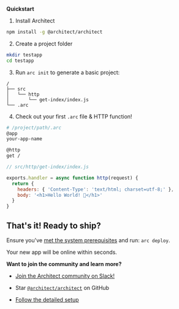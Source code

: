 **Quickstart**

1. Install Architect

```bash
npm install -g @architect/architect
```

2. Create a project folder

```bash
mkdir testapp
cd testapp
```

3. Run `arc init` to generate a basic project:

```
/
├── src
│   └── http
│       └── get-index/index.js
└── .arc
```

4. Check out your first `.arc` file & HTTP function!

```bash
# /project/path/.arc
@app
your-app-name

@http
get /
```

```javascript
// src/http/get-index/index.js

exports.handler = async function http(request) {
  return {
    headers: { 'Content-Type': 'text/html; charset=utf-8;' },
    body: '<h1>Hello World! 🎉</h1>'
  }
}
```

## That's it! Ready to ship?

Ensure you've [met the system prerequisites](/en/guides/get-started/detailed-setup) and run: `arc deploy`.

Your new app will be online within seconds.

**Want to join the community and learn more?**

- [Join the Architect community on Slack!](https://join.slack.com/t/architecture-as-text/shared_invite/MjE2MzU4Nzg0NTY1LTE1MDA2NzgyMzYtODE2NzRkOGRmYw)

- Star [`@architect/architect`](https://github.com/architect/architect) on GitHub

- [Follow the detailed setup](/en/guides/get-started/detailed-setup)
